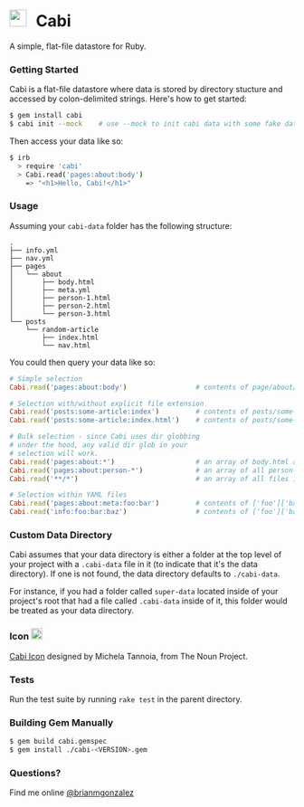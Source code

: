# <img src="https://rawgithub.com/briangonzalez/cabi-gem/master/data/cabi.svg" width=30 style="margin-right: 10px"> Cabi

A simple, flat-file datastore for Ruby.

### Getting Started

Cabi is a flat-file datastore where data is stored by directory stucture and accessed by colon-delimited strings. Here's how to get started:

``` bash
$ gem install cabi
$ cabi init --mock    # use --mock to init cabi data with some fake data
```

Then access your data like so:

```bash
$ irb
  > require 'cabi'
  > Cabi.read('pages:about:body')
    => "<h1>Hello, Cabi!</h1>"
```

### Usage

Assuming your `cabi-data` folder has the following structure:

    .
    ├── info.yml
    ├── nav.yml
    ├── pages
    │   └── about
    │       ├── body.html
    │       ├── meta.yml
    │       ├── person-1.html
    │       ├── person-2.html
    │       └── person-3.html
    └── posts
        └── random-article
            ├── index.html
            └── nav.html
            

You could then query your data like so:

```ruby
# Simple selection
Cabi.read('pages:about:body')                 # contents of page/about/body.html

# Selection with/without explicit file extension
Cabi.read('posts:some-article:index')         # contents of posts/some-article/index.html
Cabi.read('posts:some-article:index.html')    # contents of posts/some-article/index.html

# Bulk selection - since Cabi uses dir globbing 
# under the hood, any valid dir glob in your 
# selection will work.
Cabi.read('pages:about:*')                    # an array of body.html and meta.yml contents
Cabi.read('pages:about:person-*')             # an array of all person-* html files
Cabi.read('**/*')                             # an array of all files in data

# Selection within YAML files
Cabi.read('pages:about:meta:foo:bar')         # contents of ['foo']['bar'] in page/about/meta.yml hash
Cabi.read('info:foo:bar:baz')                 # contents of ['foo']['bar']['baz'] in info.yml hash
```

### Custom Data Directory

Cabi assumes that your data directory is either a folder at the top level of your project with a `.cabi-data` file in it (to indicate that it's the data directory). If one is not found, the data directory defaults to `./cabi-data`.

For instance, if you had a folder called `super-data` located inside of your project's root that had a file called `.cabi-data` inside of it, this folder would be treated as your data directory.

### Icon <img src="https://rawgithub.com/briangonzalez/cabi-gem/master/data/cabi.svg" width=20 style="margin-right: 10px">

[Cabi Icon](http://thenounproject.com/noun/file-cabinet/#icon-No22117) designed by Michela Tannoia, from The Noun Project.

### Tests
Run the test suite by running `rake test` in the parent directory.

### Building Gem Manually
```bash
$ gem build cabi.gemspec
$ gem install ./cabi-<VERSION>.gem
```

### Questions?
Find me online [@brianmgonzalez](http://twitter.com/brianmgonzalez)